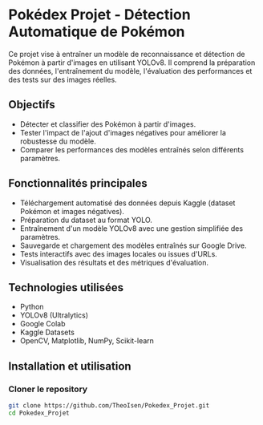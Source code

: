 # Pokédex Projet - Détection Automatique de Pokémon

Ce projet vise à entraîner un modèle de reconnaissance et détection de Pokémon à partir d'images en utilisant YOLOv8. Il comprend la préparation des données, l'entraînement du modèle, l'évaluation des performances et des tests sur des images réelles.

## Objectifs

- Détecter et classifier des Pokémon à partir d'images.
- Tester l'impact de l'ajout d'images négatives pour améliorer la robustesse du modèle.
- Comparer les performances des modèles entraînés selon différents paramètres.

## Fonctionnalités principales

- Téléchargement automatisé des données depuis Kaggle (dataset Pokémon et images négatives).
- Préparation du dataset au format YOLO.
- Entraînement d'un modèle YOLOv8 avec une gestion simplifiée des paramètres.
- Sauvegarde et chargement des modèles entraînés sur Google Drive.
- Tests interactifs avec des images locales ou issues d'URLs.
- Visualisation des résultats et des métriques d'évaluation.

## Technologies utilisées

- Python
- YOLOv8 (Ultralytics)
- Google Colab
- Kaggle Datasets
- OpenCV, Matplotlib, NumPy, Scikit-learn

## Installation et utilisation

### Cloner le repository

```bash
git clone https://github.com/TheoIsen/Pokedex_Projet.git
cd Pokedex_Projet
